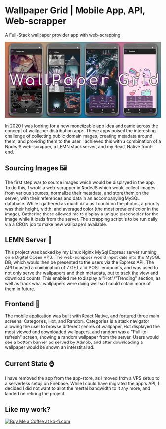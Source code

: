 # Wallpaper Grid | Mobile App, API, Web-scrapper
A Full-Stack wallpaper provider app with web-scrapping

![A header image showing screenshots](docs/headerImage.jpg)

In 2020 I was looking for a new monetizable app idea and came across the concept of wallpaper distribution apps. These apps poised the interesting challenge of collecting public domain images, creating metadata around them, and providing them to the user. 
I achieved this with a combination of a NodeJS web-scrapper, a LEMN stack server, and my React Native front-end. 

## Sourcing Images 🖼️
The first step was to source images which would be displayed in the app. To do this, I wrote a web-scrapper in NodeJS which would collect images from various sources, normalize their metadata, and store them on the server, with their references and data in an accompanying MySQL database. While I gathered as much data as I could on the photos, a priority was their height, width, and averaged color (the most prevalent color in the image); Gathering these allowed me to display a unique placeholder for the image while it loads from the server.
The scrapping script is to be run daily via a CRON job to make new wallpapers available.

## LEMN Server 🍋
This project was backed by my Linux Nginx MySql Express server running on a Digital Ocean VPS. The web-scrapper would input data into the MySQL DB, which would then be presented to the users via the Express API. The API boasted a combination of 7 GET and POST endpoints, and was used to not only serve the wallpapers and their metadata, but to track the view and download counts. This enabled me to display a "Hot"/"Trending" section, as well as track what wallpapers were doing well so I could obtain more of them in future.

## Frontend 📱
The mobile application was built with React Native, and featured three main screens: Categories, Hot, and Random.
Categories is a stack navigator allowing the user to browse different genres of wallpaper, Hot displayed the most viewed and downloaded wallpapers, and random was a "Pull-to-refresh" screen, showing a random wallpaper from the server.
Users would see a bottom banner ad served by Admob, and after downloading a wallpaper would be shown an interstitial ad.

## Current State ⌚️
I have removed the app from the app-store, as I moved from a VPS setup to a serverless setup on Firebase. While I could have migrated the app's API, I decided I did not want to allot the mental bandwidth to it any more, and landed on retiring the project.

## Like my work?

[<img 
    height='50' 
    style='border:0px;height:50px;' 
    src='https://storage.ko-fi.com/cdn/kofi5.png?v=3' 
    border='0' 
    alt='Buy Me a Coffee at ko-fi.com' />](https://ko-fi.com/davidasix)
